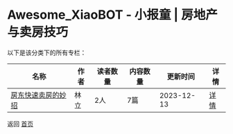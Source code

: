 # Awesome_XiaoBOT - 小报童 | 房地产与卖房技巧

以下是该分类下的所有专栏：

| 名称 | 作者 | 读者数量 | 内容数量 | 更新时间 | 详情 |
|------|------|----------|----------|----------|------|
| [房东快速卖房的妙招](https://xiaobot.net/p/FastHomeSales?refer=0b133df9-27dc-423b-8101-639049001c13) | 林立 | 2人 | 7篇 |  2023-12-13 | [详情](../data/FastHomeSales.md) |


返回 [首页](../README.md)

